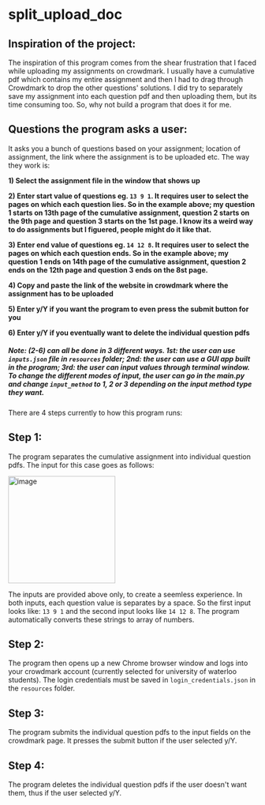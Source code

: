 # split_upload_doc

## Inspiration of the project:

The inspiration of this program comes from the shear frustration that I faced while uploading my assignments on crowdmark. I usually have a cumulative pdf which contains my entire assignment and then I had to drag through Crowdmark to drop the other questions' solutions. I did try to separately save my assignment into each question pdf and then uploading them, but its time consuming too. So, why not build a program that does it for me.

## Questions the program asks a user:

It asks you a bunch of questions based on your assignment; location of assignment, the link where the assignment is to be uploaded etc. The way they work is:

**1) Select the assignment file in the window that shows up**

**2) Enter start value of questions eg. `13 9 1`. It requires user to select the pages on which each question lies. So in the example above; my question 1 starts on 13th page of the cumulative assignment, question 2 starts on the 9th page and question 3 starts on the 1st page. I know its a weird way to do assignments but I figuered, people might do it like that.**

**3) Enter end value of questions eg. `14 12 8`. It requires user to select the pages on which each question ends. So in the example above; my question 1 ends on 14th page of the cumulative assignment, question 2 ends on the 12th page and question 3 ends on the 8st page.**

**4) Copy and paste the link of the website in crowdmark where the assignment has to be uploaded**

**5) Enter y/Y if you want the program to even press the submit button for you**

**6) Enter y/Y if you eventually want to delete the individual question pdfs**



##### Note: (2-6) can all be done in 3 different ways. 1st: the user can use `inputs.json` file in `resources` folder; 2nd: the user can use a GUI app built in the program; 3rd: the user can input values through terminal window. To change the different modes of input, the user can go in the main.py and change `input_method` to 1, 2 or 3 depending on the input method type they want.

There are 4 steps currently to how this program runs:

## Step 1: 

The program separates the cumulative assignment into individual question pdfs. The input for this case goes as follows:

<img width="217" alt="image" src="https://user-images.githubusercontent.com/59942900/225540056-279d30ef-750d-49ff-8432-6fcc48fa59a1.png">

The inputs are provided above only, to create a seemless experience. In both inputs, each question value is separates by a space. So the first input looks like: `13 9 1` and the second input looks like `14 12 8`. The program automatically converts these strings to array of numbers.

## Step 2:

The program then opens up a new Chrome browser window and logs into your crowdmark account (currently selected for university of waterloo students). The login credentials must be saved in `login_credentials.json` in the `resources` folder.

## Step 3: 

The program submits the individual question pdfs to the input fields on the crowdmark page. It presses the submit button if the user selected y/Y.

## Step 4:

The program deletes the individual question pdfs if the user doesn't want them, thus if the user selected y/Y.
